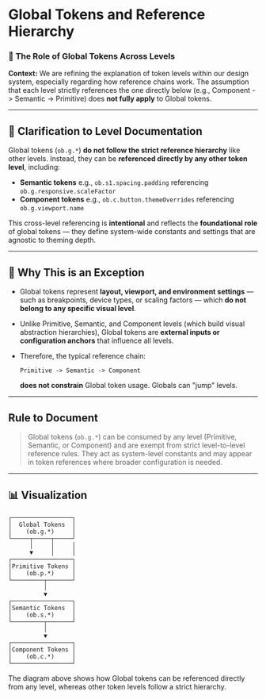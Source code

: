 # Global Tokens and Reference Hierarchy

### 🧭 **The Role of Global Tokens Across Levels**

**Context:**
We are refining the explanation of token levels within our design system, especially regarding how reference chains work. The assumption that each level strictly references the one directly below (e.g., Component -> Semantic -> Primitive) does **not fully apply** to Global tokens.

---

## 📌 **Clarification to Level Documentation**

Global tokens (`ob.g.*`) **do not follow the strict reference hierarchy** like other levels. Instead, they can be **referenced directly by any other token level**, including:

* **Semantic tokens**
  e.g., `ob.s1.spacing.padding` referencing `ob.g.responsive.scaleFactor`
* **Component tokens**
  e.g., `ob.c.button.themeOverrides` referencing `ob.g.viewport.name`

This cross-level referencing is **intentional** and reflects the **foundational role** of global tokens — they define system-wide constants and settings that are agnostic to theming depth.

---

## 🧩 **Why This is an Exception**

* Global tokens represent **layout, viewport, and environment settings** — such as breakpoints, device types, or scaling factors — which **do not belong to any specific visual level**.
* Unlike Primitive, Semantic, and Component levels (which build visual abstraction hierarchies), Global tokens are **external inputs or configuration anchors** that influence all levels.
* Therefore, the typical reference chain:

  ```
  Primitive -> Semantic -> Component
  ```

  **does not constrain** Global token usage. Globals can "jump" levels.

---

## **Rule to Document**

> Global tokens (`ob.g.*`) can be consumed by any level (Primitive, Semantic, or Component) and are exempt from strict level-to-level reference rules. They act as system-level constants and may appear in token references where broader configuration is needed.

---

## 📊 **Visualization**

```
┌─────────────────┐
│  Global Tokens  │
│    (ob.g.*)     │
└─────┬─────┬─────┘
      │     │     │
      ▼     │     │
┌─────────────────┐
│Primitive Tokens │
│    (ob.p.*)     │
└─────────┬───────┘
          │
          ▼
┌─────────────────┐
│Semantic Tokens  │
│    (ob.s.*)     │
└─────────┬───────┘
          │
          ▼
┌─────────────────┐
│Component Tokens │
│    (ob.c.*)     │
└─────────────────┘
```

The diagram above shows how Global tokens can be referenced directly from any level, whereas other token levels follow a strict hierarchy.
